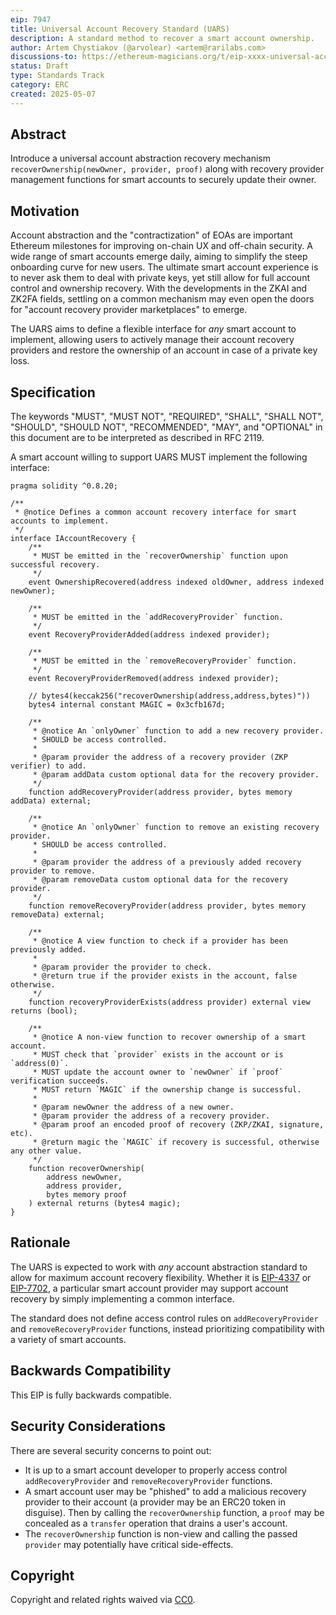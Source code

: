 ```yaml
---
eip: 7947
title: Universal Account Recovery Standard (UARS)
description: A standard method to recover a smart account ownership.
author: Artem Chystiakov (@arvolear) <artem@rarilabs.com>
discussions-to: https://ethereum-magicians.org/t/eip-xxxx-universal-account-recovery-standard-uars/24080
status: Draft
type: Standards Track
category: ERC
created: 2025-05-07
---
```


## Abstract

Introduce a universal account abstraction recovery mechanism `recoverOwnership(newOwner, provider, proof)` along with recovery provider management functions for smart accounts to securely update their owner.

## Motivation

Account abstraction and the "contractization" of EOAs are important Ethereum milestones for improving on-chain UX and off-chain security. A wide range of smart accounts emerge daily, aiming to simplify the steep onboarding curve for new users. The ultimate smart account experience is to never ask them to deal with private keys, yet still allow for full account control and ownership recovery. With the developments in the ZKAI and ZK2FA fields, settling on a common mechanism may even open the doors for "account recovery provider marketplaces" to emerge.

The UARS aims to define a flexible interface for *any* smart account to implement, allowing users to actively manage their account recovery providers and restore the ownership of an account in case of a private key loss.

## Specification

The keywords "MUST", "MUST NOT", "REQUIRED", "SHALL", "SHALL NOT", "SHOULD", "SHOULD NOT", "RECOMMENDED", "MAY", and "OPTIONAL" in this document are to be interpreted as described in RFC 2119.

A smart account willing to support UARS MUST implement the following interface:

```solidity
pragma solidity ^0.8.20;

/**
 * @notice Defines a common account recovery interface for smart accounts to implement.
 */
interface IAccountRecovery {
    /**
     * MUST be emitted in the `recoverOwnership` function upon successful recovery.
     */
    event OwnershipRecovered(address indexed oldOwner, address indexed newOwner);
    
    /**
     * MUST be emitted in the `addRecoveryProvider` function.
     */
    event RecoveryProviderAdded(address indexed provider);

    /**
     * MUST be emitted in the `removeRecoveryProvider` function.
     */
    event RecoveryProviderRemoved(address indexed provider);

    // bytes4(keccak256("recoverOwnership(address,address,bytes)"))
    bytes4 internal constant MAGIC = 0x3cfb167d;

    /**
     * @notice An `onlyOwner` function to add a new recovery provider.
     * SHOULD be access controlled.
     * 
     * @param provider the address of a recovery provider (ZKP verifier) to add.
     * @param addData custom optional data for the recovery provider.
     */
    function addRecoveryProvider(address provider, bytes memory addData) external;

    /**
     * @notice An `onlyOwner` function to remove an existing recovery provider.
     * SHOULD be access controlled.
     * 
     * @param provider the address of a previously added recovery provider to remove.
     * @param removeData custom optional data for the recovery provider.
     */
    function removeRecoveryProvider(address provider, bytes memory removeData) external;

    /**
     * @notice A view function to check if a provider has been previously added.
     * 
     * @param provider the provider to check.
     * @return true if the provider exists in the account, false otherwise.
     */
    function recoveryProviderExists(address provider) external view returns (bool);

    /**
     * @notice A non-view function to recover ownership of a smart account.
     * MUST check that `provider` exists in the account or is `address(0)`.
     * MUST update the account owner to `newOwner` if `proof` verification succeeds.
     * MUST return `MAGIC` if the ownership change is successful.
     * 
     * @param newOwner the address of a new owner.
     * @param provider the address of a recovery provider.
     * @param proof an encoded proof of recovery (ZKP/ZKAI, signature, etc).
     * @return magic the `MAGIC` if recovery is successful, otherwise any other value.
     */
    function recoverOwnership(
        address newOwner,
        address provider,
        bytes memory proof
    ) external returns (bytes4 magic);
}
```

## Rationale

The UARS is expected to work with *any* account abstraction standard to allow for maximum account recovery flexibility. Whether it is [EIP-4337](./eip-4337.md) or [EIP-7702](./eip-7702.md), a particular smart account provider may support account recovery by simply implementing a common interface.

The standard does not define access control rules on `addRecoveryProvider` and `removeRecoveryProvider` functions, instead prioritizing compatibility with a variety of smart accounts. 

## Backwards Compatibility

This EIP is fully backwards compatible.

## Security Considerations

There are several security concerns to point out:

- It is up to a smart account developer to properly access control `addRecoveryProvider` and `removeRecoveryProvider` functions.
- A smart account user may be "phished" to add a malicious recovery provider to their account (a provider may be an ERC20 token in disguise). Then by calling the `recoverOwnership` function, a `proof` may be concealed as a `transfer` operation that drains a user's account.
- The `recoverOwnership` function is non-view and calling the passed `provider` may potentially have critical side-effects. 

## Copyright

Copyright and related rights waived via [CC0](../LICENSE.md).
